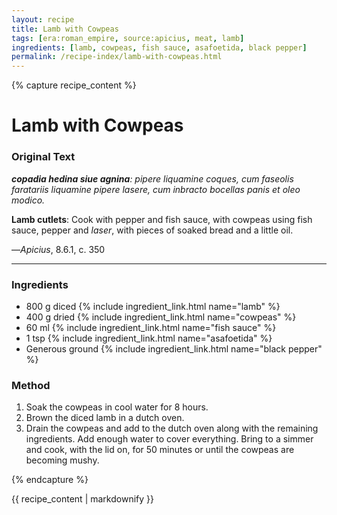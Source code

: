```yaml
---
layout: recipe
title: Lamb with Cowpeas
tags: [era:roman_empire, source:apicius, meat, lamb]
ingredients: [lamb, cowpeas, fish sauce, asafoetida, black pepper]
permalink: /recipe-index/lamb-with-cowpeas.html
---
```


{% capture recipe_content %}
# Lamb with Cowpeas

### Original Text
***copadia hedina siue agnina**: pipere liquamine coques, cum faseolis faratariis liquamine pipere lasere, cum inbracto bocellas panis et oleo modico.*

**Lamb cutlets**: Cook with pepper and fish sauce, with cowpeas using fish sauce, pepper and *laser*, with pieces of soaked bread and a little oil.

—*Apicius*, 8.6.1, c. 350

___

<!-- TODO: Add description paragraph about this dish and cowpeas in Roman cuisine -->

### Ingredients
- 800 g diced {% include ingredient_link.html name="lamb" %}
- 400 g dried {% include ingredient_link.html name="cowpeas" %}
- 60 ml {% include ingredient_link.html name="fish sauce" %}
- 1 tsp {% include ingredient_link.html name="asafoetida" %}
- Generous ground {% include ingredient_link.html name="black pepper" %}

### Method
1. Soak the cowpeas in cool water for 8 hours.
2. Brown the diced lamb in a dutch oven.
3. Drain the cowpeas and add to the dutch oven along with the remaining ingredients. Add enough water to cover everything. Bring to a simmer and cook, with the lid on, for 50 minutes or until the cowpeas are becoming mushy.

{% endcapture %}

{{ recipe_content | markdownify }}